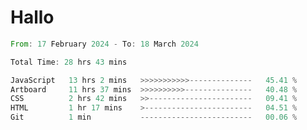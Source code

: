 # Hallo
<!--START_SECTION:waka-->

```rust
From: 17 February 2024 - To: 18 March 2024

Total Time: 28 hrs 43 mins

JavaScript   13 hrs 2 mins   >>>>>>>>>>>--------------   45.41 %
Artboard     11 hrs 37 mins  >>>>>>>>>>---------------   40.48 %
CSS          2 hrs 42 mins   >>-----------------------   09.41 %
HTML         1 hr 17 mins    >------------------------   04.51 %
Git          1 min           -------------------------   00.06 %
```

<!--END_SECTION:waka-->
